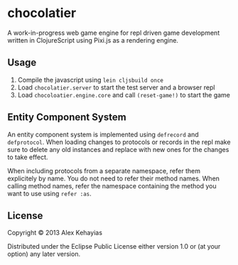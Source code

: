 # chocolatier

A work-in-progress web game engine for repl driven game development written in ClojureScript using Pixi.js as a rendering engine.

## Usage

1. Compile the javascript using `lein cljsbuild once`
2. Load `chocolatier.server` to start the test server and a browser repl
3. Load `chocoloatier.engine.core` and call `(reset-game!)` to start the game

## Entity Component System

An entity component system is implemented using `defrecord` and `defprotocol`. When loading changes to protocols or records in the repl make sure to delete any old instances and replace with new ones for the changes to take effect. 

When including protocols from a separate namespace, refer them explicitely by name. You do not need to refer their method names. When calling method names, refer the namespace containing the method you want to use using `refer :as`.

## License

Copyright © 2013 Alex Kehayias

Distributed under the Eclipse Public License either version 1.0 or (at
your option) any later version.